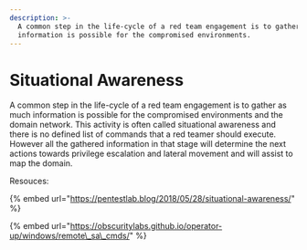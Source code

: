 ```yaml
---
description: >-
  A common step in the life-cycle of a red team engagement is to gather as much
  information is possible for the compromised environments.
---
```


# Situational Awareness

A common step in the life-cycle of a red team engagement is to gather as much information is possible for the compromised environments and the domain network. This activity is often called situational awareness and there is no defined list of commands that a red teamer should execute. However all the gathered information in that stage will determine the next actions towards privilege escalation and lateral movement and will assist to map the domain.



Resouces:

{% embed url="https://pentestlab.blog/2018/05/28/situational-awareness/" %}

{% embed url="https://obscuritylabs.github.io/operator-up/windows/remote\_sa\_cmds/" %}



